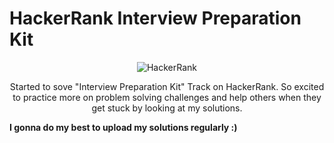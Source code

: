 # HackerRank Interview Preparation Kit

<p align="center">
    <img alt="HackerRank" src="https://camo.githubusercontent.com/bcb153b5a4eaa2bf3f97776188c6d0d9f2ff6ce5/68747470733a2f2f64336b65757a6562326372686b6e2e636c6f756466726f6e742e6e65742f6861636b657272616e6b2f6173736574732f7374796c6567756964652f6c6f676f5f776f72646d61726b2d66356335656236316162306131353463336564396564613234643062396533312e737667">
  
</p>

<p align="center">
Started to sove "Interview Preparation Kit" Track on HackerRank.
So excited to practice more on problem solving challenges and help others when they get stuck by looking at my solutions.
</p>

**I gonna do my best to upload my solutions regularly :)**
